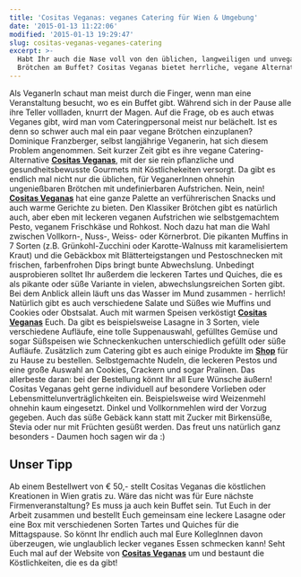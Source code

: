 ```yaml
---
title: 'Cositas Veganas: veganes Catering für Wien & Umgebung'
date: '2015-01-13 11:22:06'
modified: '2015-01-13 19:29:47'
slug: cositas-veganas-veganes-catering
excerpt: >-
  Habt Ihr auch die Nase voll von den üblichen, langweiligen und unveganen
  Brötchen am Buffet? Cositas Veganas bietet herrliche, vegane Alternativen!
---
```


Als VeganerIn schaut man meist durch die Finger, wenn man eine Veranstaltung besucht, wo es ein Buffet gibt. Während sich in der Pause alle ihre Teller vollladen, knurrt der Magen. Auf die Frage, ob es auch etwas Veganes gibt, wird man vom Cateringpersonal meist nur belächelt. Ist es denn so schwer auch mal ein paar vegane Brötchen einzuplanen? Dominique Franzberger, selbst langjährige Veganerin, hat sich diesem Problem angenommen. Seit kurzer Zeit gibt es ihre vegane Catering-Alternative [**Cositas Veganas**](http://www.cositasveganas.at/), mit der sie rein pflanzliche und gesundheitsbewusste Gourmets mit Köstlichekeiten versorgt. Da gibt es endlich mal nicht nur die üblichen, für VeganerInnen ohnehin ungenießbaren Brötchen mit undefinierbaren Aufstrichen. Nein, nein! [**Cositas Veganas**](http://www.cositasveganas.at/) hat eine ganze Palette an verführerischen Snacks und auch warme Gerichte zu bieten. Den Klassiker Brötchen gibt es natürlich auch, aber eben mit leckeren veganen Aufstrichen wie selbstgemachtem Pesto, veganem Frischkäse und Rohkost. Noch dazu hat man die Wahl zwischen Vollkorn-, Nuss-, Weiss- oder Körnerbrot. Die pikanten Muffins in 7 Sorten (z.B. Grünkohl-Zucchini oder Karotte-Walnuss mit karamelisiertem Kraut) und die Gebäckbox mit Blätterteigstangen und Pestoschnecken mit frischen, farbenfrohen Dips bringt bunte Abwechslung. Unbedingt ausprobieren solltet Ihr außerdem die leckeren Tartes und Quiches, die es als pikante oder süße Variante in vielen, abwechslungsreichen Sorten gibt. Bei dem Anblick allein läuft uns das Wasser im Mund zusammen - herrlich! Natürlich gibt es auch verschiedene Salate und Süßes wie Muffins und Cookies oder Obstsalat. [<!-- Image removed (no copyright): catering-cositas-veganas-640x211.jpg -->](https://www.veganblatt.com/i/catering-cositas-veganas.jpg) Auch mit warmen Speisen verköstigt **[Cositas Veganas](http://www.cositasveganas.at/)** Euch. Da gibt es beispielsweise Lasagne in 3 Sorten, viele verschiedene Aufläufe, eine tolle Suppenauswahl, gefülltes Gemüse und sogar Süßspeisen wie Schneckenkuchen unterschiedlich gefüllt oder süße Aufläufe. Zusätzlich zum Catering gibt es auch einige Produkte im [**Shop**](http://www.cositasveganas.at/produktkategorie/shop/) für zu Hause zu bestellen. Selbstgemachte Nudeln, die leckeren Pestos und eine große Auswahl an Cookies, Crackern und sogar Pralinen. Das allerbeste daran: bei der Bestellung könnt Ihr all Eure Wünsche äußern! Cositas Veganas geht gerne individuell auf besondere Vorlieben oder Lebensmittelunverträglichkeiten ein. Beispielsweise wird Weizenmehl ohnehin kaum eingesetzt. Dinkel und Vollkornmehlen wird der Vorzug gegeben. Auch das süße Gebäck kann statt mit Zucker mit Birkensüße, Stevia oder nur mit Früchten gesüßt werden. Das freut uns natürlich ganz besonders - Daumen hoch sagen wir da :)

## Unser Tipp

Ab einem Bestellwert von € 50,- stellt Cositas Veganas die köstlichen Kreationen in Wien gratis zu. Wäre das nicht was für Eure nächste Firmenveranstaltung? Es muss ja auch kein Buffet sein. Tut Euch in der Arbeit zusammen und bestellt Euch gemeinsam eine leckere Lasagne oder eine Box mit verschiedenen Sorten Tartes und Quiches für die Mittagspause. So könnt Ihr endlich auch mal Eure KollegInnen davon überzeugen, wie unglaublich lecker veganes Essen schmecken kann! Seht Euch mal auf der Website von [**Cositas Veganas**](http://www.cositasveganas.at/) um und bestaunt die Köstlichkeiten, die es da gibt! [<!-- Image removed (no copyright): warme-gerichte-cositas-veganas-640x211.jpg -->](https://www.veganblatt.com/i/warme-gerichte-cositas-veganas.jpg)
